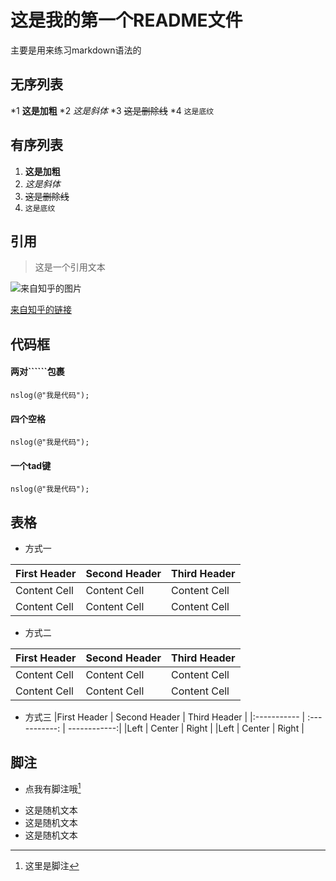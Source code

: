 # 这是我的第一个README文件
主要是用来练习markdown语法的
## 无序列表
*1 **这是加粗**
*2 *这是斜体*
*3 ~~这是删除线~~
*4 `这是底纹`

## 有序列表
1. **这是加粗**
2. *这是斜体*
3. ~~这是删除线~~
4. `这是底纹`

## 引用
>这是一个引用文本

![来自知乎的图片](https://pic3.zhimg.com/v2-098f8c7e26279b71933e7ca9bbb6631f_b.jpg)

[来自知乎的链接](https://www.zhihu.com/question/287053927/answer/474399554)

## 代码框
#### 两对``````包裹

```
nslog(@"我是代码");

```

#### 四个空格
    nslog(@"我是代码");
    

#### 一个tad键
	nslog(@"我是代码");
	
	
## 表格
* 方式一

 First Header | Second Header | Third Header
 ------------ | ------------- | ------------
 Content Cell | Content Cell  | Content Cell
 Content Cell | Content Cell  | Content Cell

* 方式二

| First Header | Second Header | Third Header |
| ------------ | ------------- | ------------ |
| Content Cell | Content Cell  | Content Cell |
| Content Cell | Content Cell  | Content Cell |

* 方式三
 |First Header | Second Header | Third Header |
 |:----------- | :-----------: | ------------:|
 |Left         | Center        | Right        |
 |Left         | Center        | Right        |
 
## 脚注
* 点我有脚注哦[^1]
[^1]:这里是脚注
* 这是随机文本
* 这是随机文本
* 这是随机文本

